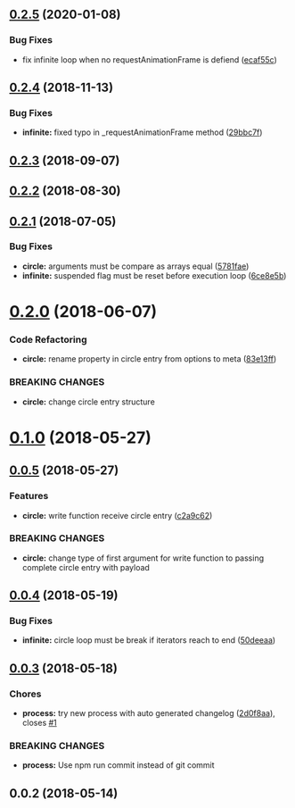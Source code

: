 <a name="0.2.5"></a>
## [0.2.5](https://github.com/mjancarik/infinite-circle/compare/0.2.4...0.2.5) (2020-01-08)


### Bug Fixes

* fix infinite loop when no requestAnimationFrame is defiend ([ecaf55c](https://github.com/mjancarik/infinite-circle/commit/ecaf55c))



<a name="0.2.4"></a>
## [0.2.4](https://github.com/mjancarik/infinite-circle/compare/0.2.3...0.2.4) (2018-11-13)


### Bug Fixes

* **infinite:** fixed typo in _requestAnimationFrame method ([29bbc7f](https://github.com/mjancarik/infinite-circle/commit/29bbc7f))



<a name="0.2.3"></a>
## [0.2.3](https://github.com/mjancarik/infinite-circle/compare/0.2.2...0.2.3) (2018-09-07)



<a name="0.2.2"></a>
## [0.2.2](https://github.com/mjancarik/infinite-circle/compare/0.2.1...0.2.2) (2018-08-30)



<a name="0.2.1"></a>
## [0.2.1](https://github.com/mjancarik/infinite-circle/compare/0.2.0...0.2.1) (2018-07-05)


### Bug Fixes

* **circle:** arguments must be compare as arrays equal ([5781fae](https://github.com/mjancarik/infinite-circle/commit/5781fae))
* **infinite:** suspended flag must be reset before execution loop ([6ce8e5b](https://github.com/mjancarik/infinite-circle/commit/6ce8e5b))



<a name="0.2.0"></a>
# [0.2.0](https://github.com/mjancarik/infinite-circle/compare/0.1.0...0.2.0) (2018-06-07)


### Code Refactoring

* **circle:** rename property in circle entry from options to meta ([83e13ff](https://github.com/mjancarik/infinite-circle/commit/83e13ff))


### BREAKING CHANGES

* **circle:** change circle entry structure



<a name="0.1.0"></a>
# [0.1.0](https://github.com/mjancarik/infinite-circle/compare/0.0.5...0.1.0) (2018-05-27)



<a name="0.0.5"></a>
## [0.0.5](https://github.com/mjancarik/infinite-circle/compare/0.0.4...0.0.5) (2018-05-27)


### Features

* **circle:** write function receive circle entry ([c2a9c62](https://github.com/mjancarik/infinite-circle/commit/c2a9c62))


### BREAKING CHANGES

* **circle:** change type of first argument for write function to passing complete circle entry
with payload



<a name="0.0.4"></a>
## [0.0.4](https://github.com/mjancarik/infinite-circle/compare/0.0.3...0.0.4) (2018-05-19)


### Bug Fixes

* **infinite:** circle loop must be break if iterators reach to end ([50deeaa](https://github.com/mjancarik/infinite-circle/commit/50deeaa))



<a name="0.0.3"></a>
## [0.0.3](https://github.com/mjancarik/infinite-circle/compare/0.0.2...0.0.3) (2018-05-18)


### Chores

* **process:** try new process with auto generated changelog ([2d0f8aa](https://github.com/mjancarik/infinite-circle/commit/2d0f8aa)), closes [#1](https://github.com/mjancarik/infinite-circle/issues/1)


### BREAKING CHANGES

* **process:** Use npm run commit instead of git commit



<a name="0.0.2"></a>
## 0.0.2 (2018-05-14)



